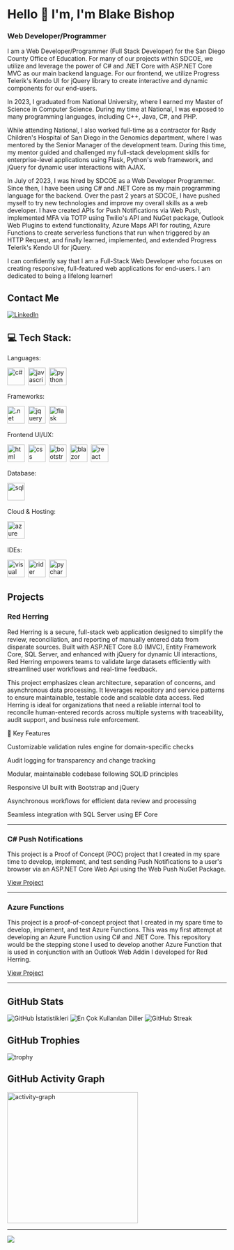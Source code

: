 # Hello 👋 I'm, I'm Blake Bishop
### Web Developer/Programmer

I am a Web Developer/Programmer (Full Stack Developer) for the San Diego County Office of Education. For many of our projects within SDCOE, we utilize and leverage the power of C# and .NET Core with ASP.NET Core MVC as our main backend language. For our frontend, we utilize Progress Telerik's Kendo UI for jQuery library to create interactive and dynamic components for our end-users. 

In 2023, I graduated from National University, where I earned my Master of Science in Computer Science. During my time at National, I was exposed to many programming languages, including C++, Java, C#, and PHP. 

While attending National, I also worked full-time as a contractor for Rady Children's Hospital of San Diego in the Genomics department, where I was mentored by the Senior Manager of the development team. During this time, my mentor guided and challenged my full-stack development skills for enterprise-level applications using Flask, Python's web framework, and jQuery for dynamic user interactions with AJAX. 

In July of 2023, I was hired by SDCOE as a Web Developer Programmer. Since then, I have been using C# and .NET Core as my main programming language for the backend. Over the past 2 years at SDCOE, I have pushed myself to try new technologies and improve my overall skills as a web developer. I have created APIs for Push Notifications via Web Push, implemented MFA via TOTP using Twilio's API and NuGet package, Outlook Web Plugins to extend functionality, Azure Maps API for routing, Azure Functions to create serverless functions that run when triggered by an HTTP Request, and finally learned, implemented, and extended Progress Telerik's Kendo UI for jQuery.

I can confidently say that I am a Full-Stack Web Developer who focuses on creating responsive, full-featured web applications for end-users. I am dedicated to being a lifelong learner!

## Contact Me
<p><a href="https://www.linkedin.com/in/blake-bishop-profile/" target="_blank"><img src="https://img.shields.io/badge/LinkedIn-%230077B5.svg?&style=flat-square&logo=linkedin&logoColor=white" alt="LinkedIn"></a> </p>

## 💻 Tech Stack:
Languages:

<p align="left">
  <img src="https://cdn.jsdelivr.net/gh/devicons/devicon@latest/icons/csharp/csharp-original.svg" alt="c#" width="40" height="40"/>&nbsp;
  <img src="https://cdn.jsdelivr.net/gh/devicons/devicon/icons/javascript/javascript-original.svg" alt="javascript" width="40" height="40"/>&nbsp;
  <img src="https://cdn.jsdelivr.net/gh/devicons/devicon/icons/python/python-original.svg" alt="python" width="40" height="40"/>&nbsp;
</p>

Frameworks:

<p align="left">
  <img src="https://cdn.jsdelivr.net/gh/devicons/devicon@latest/icons/dotnetcore/dotnetcore-original.svg" alt=".net core" width="40" height="40"/>&nbsp;
  <img src="https://cdn.jsdelivr.net/gh/devicons/devicon@latest/icons/jquery/jquery-plain-wordmark.svg" alt="jquery" width="40" height="40"/>&nbsp;
  <img src="https://cdn.jsdelivr.net/gh/devicons/devicon/icons/flask/flask-original.svg" alt="flask" width="40" height="40"/>&nbsp;
</p>

Frontend UI/UX:

<p align="left">
  <img src="https://cdn.jsdelivr.net/gh/devicons/devicon/icons/html5/html5-original.svg" alt="html" width="40" height="40"/>&nbsp;
  <img src="https://cdn.jsdelivr.net/gh/devicons/devicon/icons/css3/css3-original.svg" alt="css" width="40" height="40"/>&nbsp;
  <img src="https://cdn.jsdelivr.net/gh/devicons/devicon/icons/bootstrap/bootstrap-original.svg" alt="bootstrap" width="40" height="40"/>&nbsp;
  <img src="https://cdn.jsdelivr.net/gh/devicons/devicon@latest/icons/blazor/blazor-original.svg" alt="blazor" width="40" height="40"/>&nbsp;
  <img src="https://cdn.jsdelivr.net/gh/devicons/devicon/icons/react/react-original.svg" alt="react" width="40" height="40"/>&nbsp;
</p>

Database:

<p align="left">
  <img src="https://cdn.jsdelivr.net/gh/devicons/devicon@latest/icons/azuresqldatabase/azuresqldatabase-original.svg" alt="sql" width="40" height="40"/>&nbsp;
</p>

Cloud & Hosting:

<p align="left">
  <img src="https://cdn.jsdelivr.net/gh/devicons/devicon/icons/azure/azure-original.svg" alt="azure" width="40" height="40"/>&nbsp;
</p>

IDEs: 

<p align="left">
  <img src="https://cdn.jsdelivr.net/gh/devicons/devicon@latest/icons/visualstudio/visualstudio-original.svg" alt="visual studio" width="40" height="40"/>&nbsp;
  <img src="https://cdn.jsdelivr.net/gh/devicons/devicon@latest/icons/rider/rider-original.svg" alt="rider" width="40" height="40"/>&nbsp;
  <img src="https://cdn.jsdelivr.net/gh/devicons/devicon@latest/icons/pycharm/pycharm-original.svg" alt="pycharm" width="40" height="40"/>&nbsp;
</p>

## Projects

### Red Herring

Red Herring is a secure, full-stack web application designed to simplify the review, reconciliation, and reporting of manually entered data from disparate sources. Built with ASP.NET Core 8.0 (MVC), Entity Framework Core, SQL Server, and enhanced with jQuery for dynamic UI interactions, Red Herring empowers teams to validate large datasets efficiently with streamlined user workflows and real-time feedback.

This project emphasizes clean architecture, separation of concerns, and asynchronous data processing. It leverages repository and service patterns to ensure maintainable, testable code and scalable data access. Red Herring is ideal for organizations that need a reliable internal tool to reconcile human-entered records across multiple systems with traceability, audit support, and business rule enforcement.

🚀 Key Features

Customizable validation rules engine for domain-specific checks

Audit logging for transparency and change tracking

Modular, maintainable codebase following SOLID principles

Responsive UI built with Bootstrap and jQuery

Asynchronous workflows for efficient data review and processing

Seamless integration with SQL Server using EF Core

---

### C# Push Notifications

This project is a Proof of Concept (POC) project that I created in my spare time to develop, implement, and test sending Push Notifications to a user's browser via an ASP.NET Core Web Api using the Web Push NuGet Package.

[View Project](https://github.com/BalakayBishop/C-Sharp_Push_Notifications)

---

### Azure Functions

This project is a proof-of-concept project that I created in my spare time to develop, implement, and test Azure Functions. This was my first attempt at developing an Azure Function using C# and .NET Core. This repository would be the stepping stone I used to develop another Azure Function that is used in conjunction with an Outlook Web Addin I developed for Red Herring.

[View Project](https://github.com/BalakayBishop/Azure_Functions_POC)

---

## GitHub Stats

<img src="https://github-readme-stats.vercel.app/api?username=BalakayBishop&show_icons=true&count_private=true&theme=null" alt="GitHub İstatistikleri" />

<img src="https://github-readme-stats.vercel.app/api/top-langs/?username=BalakayBishop&layout=compact&theme=null" alt="En Çok Kullanılan Diller" />

<img src="https://github-readme-streak-stats.herokuapp.com/?user=BalakayBishop&theme=null" alt="GitHub Streak" />

## GitHub Trophies

<img src="https://github-profile-trophy.vercel.app/?username=BalakayBishop" alt="trophy" />

## GitHub Activity Graph

<img src="https://github-readme-activity-graph.vercel.app/graph?username=BalakayBishop&radius=16&theme=rogue&area=true&order=5" height="300" alt="activity-graph" />

---
[![](https://visitcount.itsvg.in/api?id=BalakayBishop&icon=2&color=0)](https://visitcount.itsvg.in)
